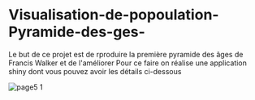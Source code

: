 # Visualisation-de-popoulation-Pyramide-des-ges-
Le but de ce projet est de rproduire la première pyramide des âges de Francis Walker et de l'améliorer
Pour ce faire on réalise une application shiny dont vous pouvez avoir les détails ci-dessous

![page5 1](https://user-images.githubusercontent.com/65395802/233803125-379f3aa2-e35f-485b-8f08-edbded370e33.png)
